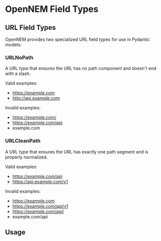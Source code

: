 # OpenNEM Field Types

## URL Field Types

OpenNEM provides two specialized URL field types for use in Pydantic models:

### URLNoPath

A URL type that ensures the URL has no path component and doesn't end with a slash.

Valid examples:
- https://example.com
- http://api.example.com

Invalid examples:
- https://example.com/
- https://example.com/api
- example.com

### URLCleanPath

A URL type that ensures the URL has exactly one path segment and is properly normalized.

Valid examples:
- https://example.com/api
- https://api.example.com/v1

Invalid examples:
- https://example.com
- https://example.com/api/v1
- https://example.com/api/
- example.com/api

## Usage
